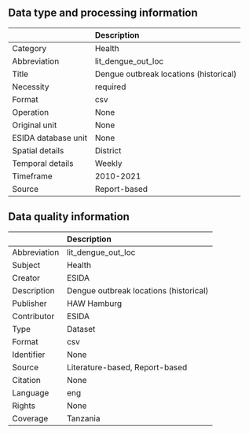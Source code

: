 ## Data type and processing information 

|                     | Description                            |
|:--------------------|:---------------------------------------|
| Category            | Health                                 |
| Abbreviation        | lit_dengue_out_loc                     |
| Title               | Dengue outbreak locations (historical) |
| Necessity           | required                               |
| Format              | csv                                    |
| Operation           | None                                   |
| Original unit       | None                                   |
| ESIDA database unit | None                                   |
| Spatial details     | District                               |
| Temporal details    | Weekly                                 |
| Timeframe           | 2010-2021                              |
| Source              | Report-based                           |

## Data quality information 

|              | Description                            |
|:-------------|:---------------------------------------|
| Abbreviation | lit_dengue_out_loc                     |
| Subject      | Health                                 |
| Creator      | ESIDA                                  |
| Description  | Dengue outbreak locations (historical) |
| Publisher    | HAW Hamburg                            |
| Contributor  | ESIDA                                  |
| Type         | Dataset                                |
| Format       | csv                                    |
| Identifier   | None                                   |
| Source       | Literature-based, Report-based         |
| Citation     | None                                   |
| Language     | eng                                    |
| Rights       | None                                   |
| Coverage     | Tanzania                               |